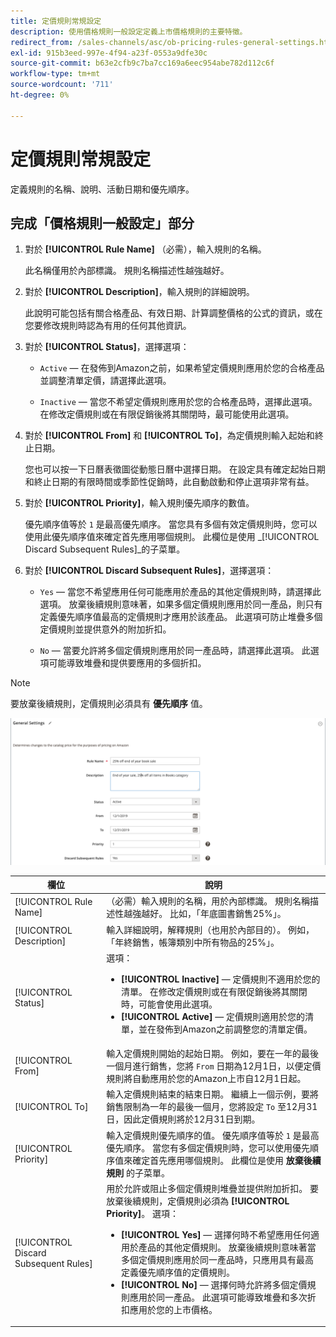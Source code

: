 ```yaml
---
title: 定價規則常規設定
description: 使用價格規則一般設定定義上市價格規則的主要特徵。
redirect_from: /sales-channels/asc/ob-pricing-rules-general-settings.html
exl-id: 915b3eed-997e-4f94-a23f-0553a9dfe30c
source-git-commit: b63e2cfb9c7ba7cc169a6eec954abe782d112c6f
workflow-type: tm+mt
source-wordcount: '711'
ht-degree: 0%

---
```


# 定價規則常規設定

定義規則的名稱、說明、活動日期和優先順序。

## 完成「價格規則一般設定」部分

1. 對於 **[!UICONTROL Rule Name]** （必需），輸入規則的名稱。

   此名稱僅用於內部標識。 規則名稱描述性越強越好。

1. 對於 **[!UICONTROL Description]**，輸入規則的詳細說明。

   此說明可能包括有關合格產品、有效日期、計算調整價格的公式的資訊，或在您要修改規則時認為有用的任何其他資訊。

1. 對於 **[!UICONTROL Status]**，選擇選項：

   - `Active`  — 在發佈到Amazon之前，如果希望定價規則應用於您的合格產品並調整清單定價，請選擇此選項。

   - `Inactive`  — 當您不希望定價規則應用於您的合格產品時，選擇此選項。 在修改定價規則或在有限促銷後將其關閉時，最可能使用此選項。

1. 對於 **[!UICONTROL From]** 和 **[!UICONTROL To]**，為定價規則輸入起始和終止日期。

   您也可以按一下日曆表徵圖從動態日曆中選擇日期。 在設定具有確定起始日期和終止日期的有限時間或季節性促銷時，此自動啟動和停止選項非常有益。

1. 對於 **[!UICONTROL Priority]**，輸入規則優先順序的數值。

   優先順序值等於 `1` 是最高優先順序。 當您具有多個有效定價規則時，您可以使用此優先順序值來確定首先應用哪個規則。 此欄位是使用 _[!UICONTROL Discard Subsequent Rules]_的子菜單。

1. 對於 **[!UICONTROL Discard Subsequent Rules]**，選擇選項：

   - `Yes`  — 當您不希望應用任何可能應用於產品的其他定價規則時，請選擇此選項。 放棄後續規則意味著，如果多個定價規則應用於同一產品，則只有定義優先順序值最高的定價規則才應用於該產品。 此選項可防止堆疊多個定價規則並提供意外的附加折扣。

   - `No`  — 當要允許將多個定價規則應用於同一產品時，請選擇此選項。 此選項可能導致堆疊和提供要應用的多個折扣。

>[!NOTE]
>
>要放棄後續規則，定價規則必須具有 **優先順序** 值。

![定價規則常規設定](assets/amazon-pricing-rule-general.png)

| 欄位 | 說明 |
|---|---|
| [!UICONTROL Rule Name] | （必需）輸入規則的名稱，用於內部標識。 規則名稱描述性越強越好。 比如，「年底圖書銷售25%」。 |
| [!UICONTROL Description] | 輸入詳細說明，解釋規則（也用於內部目的）。 例如，「年終銷售，帳簿類別中所有物品的25%」。 |
| [!UICONTROL Status] | 選項：<ul><li>**[!UICONTROL Inactive]**  — 定價規則不適用於您的清單。 在修改定價規則或在有限促銷後將其關閉時，可能會使用此選項。</li><li>**[!UICONTROL Active]**  — 定價規則適用於您的清單，並在發佈到Amazon之前調整您的清單定價。</li></ul> |
| [!UICONTROL From] | 輸入定價規則開始的起始日期。 例如，要在一年的最後一個月進行銷售，您將 `From` 日期為12月1日，以便定價規則將自動應用於您的Amazon上市自12月1日起。 |
| [!UICONTROL To] | 輸入定價規則結束的結束日期。 繼續上一個示例，要將銷售限制為一年的最後一個月，您將設定 `To` 至12月31日，因此定價規則將於12月31日到期。 |
| [!UICONTROL Priority] | 輸入定價規則優先順序的值。 優先順序值等於 `1` 是最高優先順序。 當您有多個定價規則時，您可以使用優先順序值來確定首先應用哪個規則。 此欄位是使用 **放棄後續規則** 的子菜單。 |
| [!UICONTROL Discard Subsequent Rules] | 用於允許或阻止多個定價規則堆疊並提供附加折扣。 要放棄後續規則，定價規則必須為 **[!UICONTROL Priority]**。 選項：<ul><li>**[!UICONTROL Yes]**  — 選擇何時不希望應用任何適用於產品的其他定價規則。 放棄後續規則意味著當多個定價規則應用於同一產品時，只應用具有最高定義優先順序值的定價規則。</li><li>**[!UICONTROL No]**  — 選擇何時允許將多個定價規則應用於同一產品。 此選項可能導致堆疊和多次折扣應用於您的上市價格。</li></ul> |
